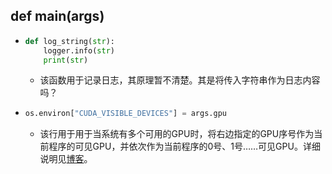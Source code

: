 ## def main(args)

- ```python
  def log_string(str):
      logger.info(str)
      print(str)
  ```

  - 该函数用于记录日志，其原理暂不清楚。其是将传入字符串作为日志内容吗？

- ```python
  os.environ["CUDA_VISIBLE_DEVICES"] = args.gpu
  ```

  - 该行用于用于当系统有多个可用的GPU时，将右边指定的GPU序号作为当前程序的可见GPU，并依次作为当前程序的0号、1号……可见GPU。详细说明见[博客](https://www.cnblogs.com/ying-chease/p/9473938.html)。

